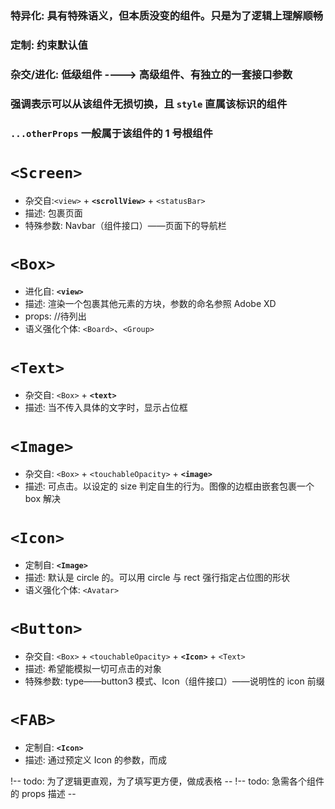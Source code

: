 ### 特异化: 具有特殊语义，但本质没变的组件。只是为了逻辑上理解顺畅

### 定制: 约束默认值

### 杂交/进化: 低级组件 ----> 高级组件、有独立的一套接口参数

### 强调表示可以从该组件无损切换，且 `style` 直属该标识的组件

### `...otherProps` 一般属于该组件的 1 号根组件

# `<Screen>`

- 杂交自:`<view>` + **`<scrollView>`** + `<statusBar>`
- 描述: 包裹页面
- 特殊参数: Navbar（组件接口）——页面下的导航栏

# `<Box>`

- 进化自: **`<view>`**
- 描述: 渲染一个包裹其他元素的方块，参数的命名参照 Adobe XD
- props: //待列出
- 语义强化个体: `<Board>`、`<Group>`

# `<Text>`

- 杂交自: `<Box>` + **`<text>`**
- 描述: 当不传入具体的文字时，显示占位框

# `<Image>`

- 杂交自: `<Box>` + `<touchableOpacity>` + **`<image>`**
- 描述: 可点击。以设定的 size 判定自生的行为。图像的边框由嵌套包裹一个 box 解决

# `<Icon>`

- 定制自: **`<Image>`**
- 描述: 默认是 circle 的。可以用 circle 与 rect 强行指定占位图的形状
- 语义强化个体: `<Avatar>`


# `<Button>`

- 杂交自: `<Box>` + `<touchableOpacity>` + **`<Icon>`** + `<Text>`
- 描述: 希望能模拟一切可点击的对象
- 特殊参数: type——button3 模式、Icon（组件接口）——说明性的 icon 前缀

# `<FAB>`

- 定制自: **`<Icon>`**
- 描述: 通过预定义 Icon 的参数，而成

!-- todo: 为了逻辑更直观，为了填写更方便，做成表格 --
!-- todo: 急需各个组件的 props 描述 --
